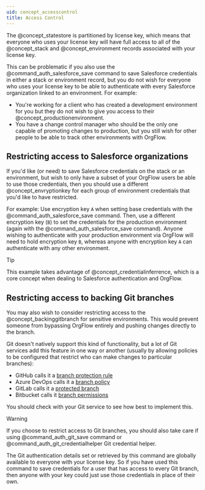 ```yaml
---
uid: concept_accesscontrol
title: Access Control
---
```


The @concept_statestore is partitioned by license key, which means that everyone who uses your license key will have full access to all of the @concept_stack and @concept_environment records associated with your license key.

This can be problematic if you also use the @command_auth_salesforce_save command to save Salesforce credentials in either a stack or environment record, but you do not wish for everyone who uses your license key to be able to authenticate with every Salesforce organization linked to an environment. For example:

- You're working for a client who has created a development environment for you but they do not wish to give you access to their @concept_productionenvironment.
- You have a change control manager who should be the only one capable of promoting changes to production, but you still wish for other people to be able to track other environments with OrgFlow.

## Restricting access to Salesforce organizations

If you'd like (or need) to save Salesforce credentials on the stack or an environment, but wish to only have a subset of your OrgFlow users be able to use those credentials, then you should use a different @concept_envryptionkey for each group of environment credentials that you'd like to have restricted.

For example: Use encryption key `A` when setting base credentials with the @command_auth_salesforce_save command. Then, use a different encryption key (`B`) to set the credentials for the production environment (again with the @command_auth_salesforce_save command). Anyone wishing to authenticate with your production environment via OrgFlow will need to hold encryption key `B`, whereas anyone with encryption key `A` can authenticate with any other environment.

> [!TIP]
> This example takes advantage of @concept_credentialinferrence, which is a core concept when dealing to Salesforce authentication and OrgFlow.

## Restricting access to backing Git branches

You may also wish to consider restricting access to the @concept_backinggitbranch for sensitive environments. This would prevent someone from bypassing OrgFlow entirely and pushing changes directly to the branch.

Git doesn't natively support this kind of functionality, but a lot of Git services add this feature in one way or another (usually by allowing policies to be configured that restrict who can make changes to particular branches):

- GitHub calls it a [branch protection rule](https://docs.github.com/en/github/administering-a-repository/managing-a-branch-protection-rule)
- Azure DevOps calls it a [branch policy](https://docs.microsoft.com/en-us/azure/devops/repos/git/branch-policies?view=azure-devops)
- GitLab calls it a [protected branch](https://docs.gitlab.com/ee/user/project/protected_branches.html)
- Bitbucket calls it [branch permissions](https://confluence.atlassian.com/bitbucketserver/using-branch-permissions-776639807.html)

You should check with your Git service to see how best to implement this.

> [!WARNING]
> If you choose to restrict access to Git branches, you should also take care if using @command_auth_git_save command or @command_auth_git_credentialhelper Git credential helper.
>
> The Git authentication details set or retrieved by this command are globally available to everyone with your license key. So if you have used this command to save credentials for a user that has access to every Git branch, then anyone with your key could just use those credentials in place of their own.
